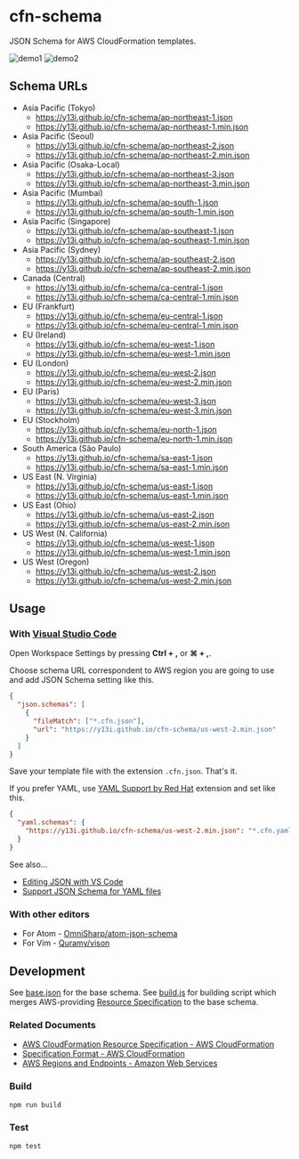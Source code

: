 # cfn-schema

JSON Schema for AWS CloudFormation templates.

![demo1](examples/1.gif)
![demo2](examples/2.gif)

## Schema URLs

- Asia Pacific (Tokyo)
  - https://y13i.github.io/cfn-schema/ap-northeast-1.json
  - https://y13i.github.io/cfn-schema/ap-northeast-1.min.json
- Asia Pacific (Seoul)
  - https://y13i.github.io/cfn-schema/ap-northeast-2.json
  - https://y13i.github.io/cfn-schema/ap-northeast-2.min.json
- Asia Pacific (Osaka-Local)
  - https://y13i.github.io/cfn-schema/ap-northeast-3.json
  - https://y13i.github.io/cfn-schema/ap-northeast-3.min.json
- Asia Pacific (Mumbai)
  - https://y13i.github.io/cfn-schema/ap-south-1.json
  - https://y13i.github.io/cfn-schema/ap-south-1.min.json
- Asia Pacific (Singapore)
  - https://y13i.github.io/cfn-schema/ap-southeast-1.json
  - https://y13i.github.io/cfn-schema/ap-southeast-1.min.json
- Asia Pacific (Sydney)
  - https://y13i.github.io/cfn-schema/ap-southeast-2.json
  - https://y13i.github.io/cfn-schema/ap-southeast-2.min.json
- Canada (Central)
  - https://y13i.github.io/cfn-schema/ca-central-1.json
  - https://y13i.github.io/cfn-schema/ca-central-1.min.json
- EU (Frankfurt)
  - https://y13i.github.io/cfn-schema/eu-central-1.json
  - https://y13i.github.io/cfn-schema/eu-central-1.min.json
- EU (Ireland)
  - https://y13i.github.io/cfn-schema/eu-west-1.json
  - https://y13i.github.io/cfn-schema/eu-west-1.min.json
- EU (London)
  - https://y13i.github.io/cfn-schema/eu-west-2.json
  - https://y13i.github.io/cfn-schema/eu-west-2.min.json
- EU (Paris)
  - https://y13i.github.io/cfn-schema/eu-west-3.json
  - https://y13i.github.io/cfn-schema/eu-west-3.min.json
- EU (Stockholm)
  - https://y13i.github.io/cfn-schema/eu-north-1.json
  - https://y13i.github.io/cfn-schema/eu-north-1.min.json
- South America (São Paulo)
  - https://y13i.github.io/cfn-schema/sa-east-1.json
  - https://y13i.github.io/cfn-schema/sa-east-1.min.json
- US East (N. Virginia)
  - https://y13i.github.io/cfn-schema/us-east-1.json
  - https://y13i.github.io/cfn-schema/us-east-1.min.json
- US East (Ohio)
  - https://y13i.github.io/cfn-schema/us-east-2.json
  - https://y13i.github.io/cfn-schema/us-east-2.min.json
- US West (N. California)
  - https://y13i.github.io/cfn-schema/us-west-1.json
  - https://y13i.github.io/cfn-schema/us-west-1.min.json
- US West (Oregon)
  - https://y13i.github.io/cfn-schema/us-west-2.json
  - https://y13i.github.io/cfn-schema/us-west-2.min.json

## Usage

### With [Visual Studio Code](https://code.visualstudio.com/)

Open Workspace Settings by pressing **Ctrl + ,** or **⌘ + ,**.

Choose schema URL correspondent to AWS region you are going to use and add JSON Schema setting like this.

```json
{
  "json.schemas": [
    {
      "fileMatch": ["*.cfn.json"],
      "url": "https://y13i.github.io/cfn-schema/us-west-2.min.json"
    }
  ]
}
```

Save your template file with the extension `.cfn.json`. That's it.

If you prefer YAML, use [YAML Support by Red Hat](https://marketplace.visualstudio.com/items?itemName=redhat.vscode-yaml) extension and set like this.

```json
{
  "yaml.schemas": {
    "https://y13i.github.io/cfn-schema/us-west-2.min.json": "*.cfn.yaml"
  }
}
```

See also...

- [Editing JSON with VS Code](https://code.visualstudio.com/docs/languages/json)
- [Support JSON Schema for YAML files](https://github.com/Microsoft/vscode/issues/1176)

### With other editors

- For Atom - [OmniSharp/atom-json-schema](https://github.com/OmniSharp/atom-json-schema)
- For Vim - [Quramy/vison](https://github.com/Quramy/vison)

## Development

See [base.json](src/base.json) for the base schema. See [build.js](src/build.js) for building script which merges AWS-providing [Resource Specification](https://docs.aws.amazon.com/AWSCloudFormation/latest/UserGuide/cfn-resource-specification.html) to the base schema.

### Related Documents

- [AWS CloudFormation Resource Specification - AWS CloudFormation](https://docs.aws.amazon.com/AWSCloudFormation/latest/UserGuide/cfn-resource-specification.html)
- [Specification Format - AWS CloudFormation](https://docs.aws.amazon.com/AWSCloudFormation/latest/UserGuide/cfn-resource-specification-format.html)
- [AWS Regions and Endpoints - Amazon Web Services](https://docs.aws.amazon.com/general/latest/gr/rande.html#cfn_region)

### Build

```sh
npm run build
```

### Test

```sh
npm test
```
